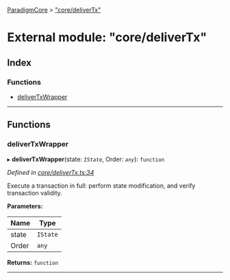 [ParadigmCore](../README.md) > ["core/deliverTx"](../modules/_core_delivertx_.md)

# External module: "core/deliverTx"

## Index

### Functions

* [deliverTxWrapper](_core_delivertx_.md#delivertxwrapper)

---

## Functions

<a id="delivertxwrapper"></a>

###  deliverTxWrapper

▸ **deliverTxWrapper**(state: *`IState`*, Order: *`any`*): `function`

*Defined in [core/deliverTx.ts:34](https://github.com/paradigmfoundation/paradigmcore/blob/e540330/src/core/deliverTx.ts#L34)*

Execute a transaction in full: perform state modification, and verify transaction validity.

**Parameters:**

| Name | Type |
| ------ | ------ |
| state | `IState` |
| Order | `any` |

**Returns:** `function`

___

